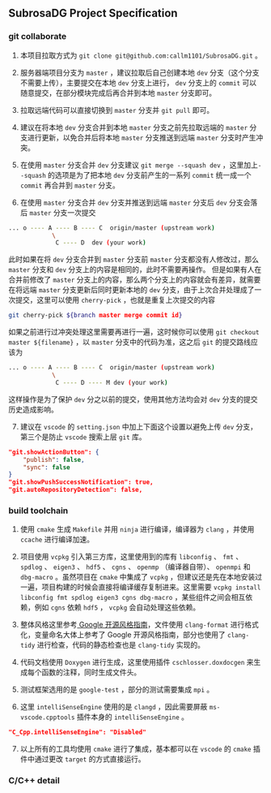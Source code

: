 ## SubrosaDG Project Specification

### git collaborate

1. 本项目拉取方式为 `git clone git@github.com:callm1101/SubrosaDG.git` 。

2. 服务器端项目分支为 `master` ，建议拉取后自己创建本地 `dev` 分支（这个分支不需要上传），主要提交在本地 `dev` 分支上进行， `dev` 分支上的 `commit` 可以随意提交，在部分模块完成后再合并到本地 `master` 分支即可。

3. 拉取远端代码可以直接切换到 `master` 分支并 `git pull` 即可。

4. 建议在将本地 `dev` 分支合并到本地 `master` 分支之前先拉取远端的 `master` 分支进行更新，以免合并后将本地 `master` 分支推送到远端 `master` 分支时产生冲突。

5. 在使用 `master` 分支合并 `dev` 分支建议 `git merge --squash dev` ，这里加上`--squash` 的选项是为了把本地 `dev` 分支前产生的一系列 `commit` 统一成一个 `commit` 再合并到 `master` 分支。

6. 在使用 `master` 分支合并 `dev` 分支并推送到远端 `master` 分支后 `dev` 分支会落后 `master` 分支一次提交
```bash
... o ---- A ---- B ---- C  origin/master (upstream work)
            \
             C ---- D  dev (your work)
```
此时如果在将 `dev` 分支合并到 `master` 分支前 `master` 分支都没有人修改过，那么 `master` 分支和 `dev` 分支上的内容是相同的，此时不需要再操作。
但是如果有人在合并前修改了 `master` 分支上的内容，那么两个分支上的内容就会有差异，就需要在将远端 `master` 分支更新后同时更新本地的 `dev` 分支，由于上次合并处理成了一次提交，这里可以使用 `cherry-pick` ，也就是重复上次提交的内容
```bash
git cherry-pick ${branch master merge commit id}
```
如果之前进行过冲突处理这里需要再进行一遍，这时候你可以使用 `git checkout master ${filename}` ，以 `master` 分支中的代码为准，这之后 `git` 的提交路线应该为
```bash
... o ---- A ---- B ---- C  origin/master (upstream work)
            \
             C ---- D ---- M dev (your work)
```
这样操作是为了保护 `dev` 分之以前的提交，使用其他方法均会对 `dev` 分支的提交历史造成影响。

7. 建议在 `vscode` 的 `setting.json` 中加上下面这个设置以避免上传 `dev` 分支，第三个是防止 `vscode` 搜索上层 `git` 库。
```json
"git.showActionButton": {
    "publish": false,
    "sync": false
}
"git.showPushSuccessNotification": true,
"git.autoRepositoryDetection": false,
```

### build toolchain

1. 使用 `cmake` 生成 `Makefile` 并用 `ninja` 进行编译，编译器为 `clang` ，并使用 `ccache` 进行编译加速。

2. 项目使用 `vcpkg` 引入第三方库，这里使用到的库有 `libconfig` 、 `fmt` 、`spdlog` 、 `eigen3` 、 `hdf5` 、 `cgns` 、 `openmp` （编译器自带）、 `openmpi` 和 `dbg-macro` 。虽然项目在 `cmake` 中集成了 `vcpkg` ，但建议还是先在本地安装过一遍，项目构建的时候会直接将编译缓存复制进来。这里需要 `vcpkg install libconfig fmt spdlog eigen3 cgns dbg-macro` ，某些组件之间会相互依赖，例如 `cgns` 依赖 `hdf5` ， `vcpkg` 会自动处理这些依赖。

3. 整体风格这里参考[ Google 开源风格指南](https://zh-google-styleguide.readthedocs.io/en/latest/google-cpp-styleguide/contents/)，文件使用 `clang-format` 进行格式化，变量命名大体上参考了 Google 开源风格指南，部分也使用了 `clang-tidy` 进行检查，代码的静态检查也是 `clang-tidy` 实现的。

4. 代码文档使用 `Doxygen` 进行生成，这里使用插件 `cschlosser.doxdocgen` 来生成每个函数的注释，同时生成文件头。

5. 测试框架选用的是 `google-test` ，部分的测试需要集成 `mpi` 。

6. 这里 `intelliSenseEngine` 使用的是 `clangd` ，因此需要屏蔽 `ms-vscode.cpptools` 插件本身的 `intelliSenseEngine` 。
```json
"C_Cpp.intelliSenseEngine": "Disabled"
```

7. 以上所有的工具均使用 `cmake` 进行了集成，基本都可以在 `vscode` 的 `cmake` 插件中通过更改 `target` 的方式直接运行。

### C/C++ detail
